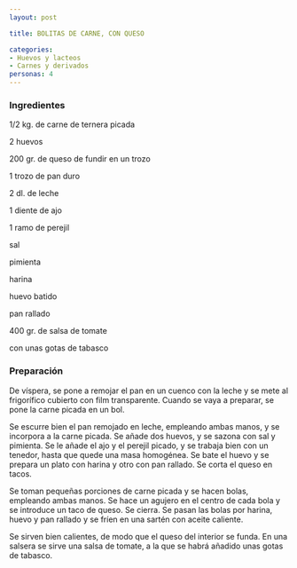 ```yaml
---
layout: post

title: BOLITAS DE CARNE, CON QUESO

categories:
- Huevos y lacteos
- Carnes y derivados
personas: 4 
---
```


<h3>Ingredientes</h3>
1/2 kg. de carne de ternera picada

2 huevos

200 gr. de queso de fundir en un trozo

1 trozo de pan duro

2 dl. de leche

1 diente de ajo

1 ramo de perejil

sal

pimienta

harina

huevo batido

pan rallado

400 gr. de salsa de tomate

con unas gotas de tabasco

<h3>Preparación</h3>
De víspera, se pone a remojar el pan en un cuenco con la leche y se mete al frigorífico cubierto con film transparente. Cuando se vaya a preparar, se pone la carne picada en un bol.

Se escurre bien el pan remojado en leche, empleando ambas manos, y se incorpora a la carne picada. Se añade dos huevos, y se sazona con sal y pimienta. Se le añade el ajo y el perejil picado, y se trabaja bien con un tenedor, hasta que quede una masa homogénea. Se bate el huevo y se prepara un plato con harina y otro con pan rallado. Se corta el queso en tacos.

Se toman pequeñas porciones de carne picada y se hacen bolas, empleando ambas manos. Se hace un agujero en el centro de cada bola y se introduce un taco de queso. Se cierra. Se pasan las bolas por harina, huevo y pan rallado y se fríen en una sartén con aceite caliente.

Se sirven bien calientes, de modo que el queso del interior se funda. En una salsera se sirve una salsa de tomate, a la que se habrá añadido unas gotas de tabasco.